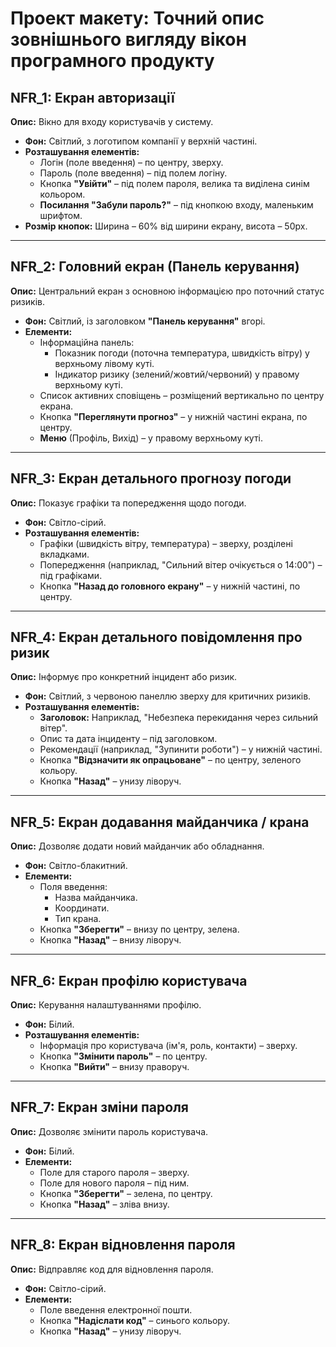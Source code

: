 
# Проект макету: Точний опис зовнішнього вигляду вікон програмного продукту


## **NFR_1: Екран авторизації**
**Опис:** Вікно для входу користувачів у систему.

- **Фон:** Світлий, з логотипом компанії у верхній частині.
- **Розташування елементів:**
  - Логін (поле введення) – по центру, зверху.
  - Пароль (поле введення) – під полем логіну.
  - Кнопка **"Увійти"** – під полем пароля, велика та виділена синім кольором.
  - **Посилання "Забули пароль?"** – під кнопкою входу, маленьким шрифтом.
- **Розмір кнопок:** Ширина – 60% від ширини екрану, висота – 50px.

---

## **NFR_2: Головний екран (Панель керування)**
**Опис:** Центральний екран з основною інформацією про поточний статус ризиків.

- **Фон:** Світлий, із заголовком **"Панель керування"** вгорі.
- **Елементи:**
  - Інформаційна панель:
    - Показник погоди (поточна температура, швидкість вітру) у верхньому лівому куті.
    - Індикатор ризику (зелений/жовтий/червоний) у правому верхньому куті.
  - Список активних сповіщень – розміщений вертикально по центру екрана.
  - Кнопка **"Переглянути прогноз"** – у нижній частині екрана, по центру.
  - **Меню** (Профіль, Вихід) – у правому верхньому куті.

---

## **NFR_3: Екран детального прогнозу погоди**
**Опис:** Показує графіки та попередження щодо погоди.

- **Фон:** Світло-сірий.
- **Розташування елементів:**
  - Графіки (швидкість вітру, температура) – зверху, розділені вкладками.
  - Попередження (наприклад, "Сильний вітер очікується о 14:00") – під графіками.
  - Кнопка **"Назад до головного екрану"** – у нижній частині, по центру.

---

## **NFR_4: Екран детального повідомлення про ризик**
**Опис:** Інформує про конкретний інцидент або ризик.

- **Фон:** Світлий, з червоною панеллю зверху для критичних ризиків.
- **Розташування елементів:**
  - **Заголовок:** Наприклад, "Небезпека перекидання через сильний вітер".
  - Опис та дата інциденту – під заголовком.
  - Рекомендації (наприклад, "Зупинити роботи") – у нижній частині.
  - Кнопка **"Відзначити як опрацьоване"** – по центру, зеленого кольору.
  - Кнопка **"Назад"** – унизу ліворуч.

---

## **NFR_5: Екран додавання майданчика / крана**
**Опис:** Дозволяє додати новий майданчик або обладнання.

- **Фон:** Світло-блакитний.
- **Елементи:**
  - Поля введення:
    - Назва майданчика.
    - Координати.
    - Тип крана.
  - Кнопка **"Зберегти"** – внизу по центру, зелена.
  - Кнопка **"Назад"** – внизу ліворуч.

---

## **NFR_6: Екран профілю користувача**
**Опис:** Керування налаштуваннями профілю.

- **Фон:** Білий.
- **Розташування елементів:**
  - Інформація про користувача (ім'я, роль, контакти) – зверху.
  - Кнопка **"Змінити пароль"** – по центру.
  - Кнопка **"Вийти"** – внизу праворуч.

---

## **NFR_7: Екран зміни пароля**
**Опис:** Дозволяє змінити пароль користувача.

- **Фон:** Білий.
- **Елементи:**
  - Поле для старого пароля – зверху.
  - Поле для нового пароля – під ним.
  - Кнопка **"Зберегти"** – зелена, по центру.
  - Кнопка **"Назад"** – зліва внизу.

---

## **NFR_8: Екран відновлення пароля**
**Опис:** Відправляє код для відновлення пароля.

- **Фон:** Світло-сірий.
- **Елементи:**
  - Поле введення електронної пошти.
  - Кнопка **"Надіслати код"** – синього кольору.
  - Кнопка **"Назад"** – унизу ліворуч.


